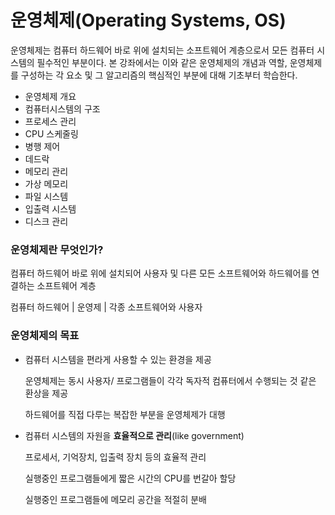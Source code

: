 # 운영체제(Operating Systems, OS)

운영체제는 컴퓨터 하드웨어 바로 위에 설치되는 소프트웨어 계층으로서 모든 컴퓨터 시스템의 필수적인 부분이다. 본 강좌에서는 이와 같은 운영체제의 개념과 역할, 운영체제를 구성하는 각 요소 및 그 알고리즘의 핵심적인 부분에 대해 기초부터 학습한다.

- 운영체제 개요
- 컴퓨터시스템의 구조
- 프로세스 관리
- CPU 스케줄링
- 병행 제어
- 데드락
- 메모리 관리
- 가상 메모리
- 파일 시스템
- 입출력 시스템
- 디스크 관리

### 운영체제란 무엇인가?
컴퓨터 하드웨어 바로 위에 설치되어 사용자 및 다른 모든 소프트웨어와 하드웨어를 연결하는 소프트웨어 계층

컴퓨터 하드웨어 | 운영제 | 각종 소프트웨어와 사용자

### 운영체제의 목표
- 컴퓨터 시스템을 편라게 사용할 수 있는 환경을 제공

  운영체제는 동시 사용자/ 프로그램들이 각각 독자적 컴퓨터에서 수행되는 것 같은 환상을 제공

  하드웨어를 직접 다루는 복잡한 부분을 운영체제가 대행

- 컴퓨터 시스템의 자원을 **효율적으로 관리**(like government)

  프로세서, 기억장치, 입출력 장치 등의 효율적 관리
  
  실행중인 프로그램들에게 짧은 시간의 CPU를 번갈아 할당

  실행중인 프로그램들에 메모리 공간을 적절히 분배
